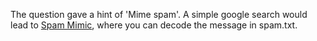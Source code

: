 The question gave a hint of 'Mime spam'. A simple google search would lead to [Spam Mimic](https://www.spammimic.com/decode.shtml), where you can decode the message in spam.txt.